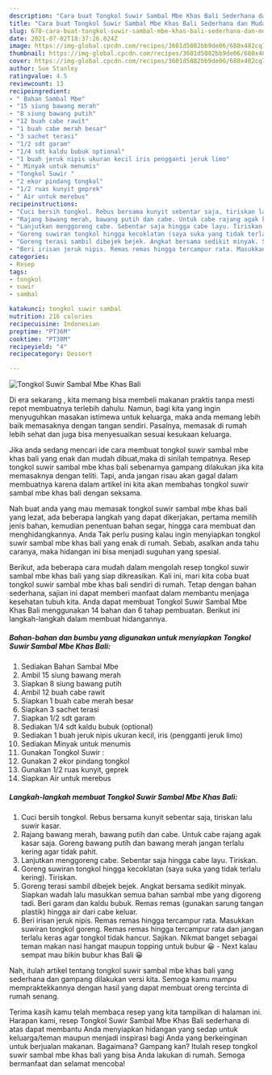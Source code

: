 ```yaml
---
description: "Cara buat Tongkol Suwir Sambal Mbe Khas Bali Sederhana dan Mudah Dibuat"
title: "Cara buat Tongkol Suwir Sambal Mbe Khas Bali Sederhana dan Mudah Dibuat"
slug: 678-cara-buat-tongkol-suwir-sambal-mbe-khas-bali-sederhana-dan-mudah-dibuat
date: 2021-07-02T18:37:26.024Z
image: https://img-global.cpcdn.com/recipes/3601d5082bb9de06/680x482cq70/tongkol-suwir-sambal-mbe-khas-bali-foto-resep-utama.jpg
thumbnail: https://img-global.cpcdn.com/recipes/3601d5082bb9de06/680x482cq70/tongkol-suwir-sambal-mbe-khas-bali-foto-resep-utama.jpg
cover: https://img-global.cpcdn.com/recipes/3601d5082bb9de06/680x482cq70/tongkol-suwir-sambal-mbe-khas-bali-foto-resep-utama.jpg
author: Sue Stanley
ratingvalue: 4.5
reviewcount: 13
recipeingredient:
- " Bahan Sambal Mbe"
- "15 siung bawang merah"
- "8 siung bawang putih"
- "12 buah cabe rawit"
- "1 buah cabe merah besar"
- "3 sachet terasi"
- "1/2 sdt garam"
- "1/4 sdt kaldu bubuk optional"
- "1 buah jeruk nipis ukuran kecil iris pengganti jeruk limo"
- " Minyak untuk menumis"
- "Tongkol Suwir "
- "2 ekor pindang tongkol"
- "1/2 ruas kunyit geprek"
- " Air untuk merebus"
recipeinstructions:
- "Cuci bersih tongkol. Rebus bersama kunyit sebentar saja, tiriskan lalu suwir kasar."
- "Rajang bawang merah, bawang putih dan cabe. Untuk cabe rajang agak kasar saja. Goreng bawang putih dan bawang merah jangan terlalu kering agar tidak pahit."
- "Lanjutkan menggoreng cabe. Sebentar saja hingga cabe layu. Tiriskan."
- "Goreng suwiran tongkol hingga kecoklatan (saya suka yang tidak terlalu kering). Tiriskan."
- "Goreng terasi sambil dibejek bejek. Angkat bersama sedikit minyak. Siapkan wadah lalu masukkan semua bahan sambal mbe yang digoreng tadi. Beri garam dan kaldu bubuk. Remas remas (gunakan sarung tangan plastik) hingga air dari cabe keluar."
- "Beri irisan jeruk nipis. Remas remas hingga tercampur rata. Masukkan suwiran tongkol goreng. Remas remas hingga tercampur rata dan jangan terlalu keras agar tongkol tidak hancur. Sajikan. Nikmat banget sebagai teman makan nasi hangat maupun topping untuk bubur 😀 Next kalau sempat mau bikin bubur khas Bali 😀"
categories:
- Resep
tags:
- tongkol
- suwir
- sambal

katakunci: tongkol suwir sambal 
nutrition: 216 calories
recipecuisine: Indonesian
preptime: "PT36M"
cooktime: "PT38M"
recipeyield: "4"
recipecategory: Dessert

---
```



![Tongkol Suwir Sambal Mbe Khas Bali](https://img-global.cpcdn.com/recipes/3601d5082bb9de06/680x482cq70/tongkol-suwir-sambal-mbe-khas-bali-foto-resep-utama.jpg)

Di era  sekarang , kita memang bisa membeli makanan praktis tanpa mesti repot membuatnya terlebih dahulu. Namun, bagi kita yang ingin menyuguhkan masakan istimewa untuk keluarga, maka anda memang lebih baik memasaknya dengan tangan sendiri. Pasalnya, memasak di rumah lebih sehat dan juga bisa menyesuaikan sesuai kesukaan keluarga.

Jika anda sedang mencari ide cara membuat tongkol suwir sambal mbe khas bali yang enak dan mudah dibuat,maka di sinilah tempatnya. Resep tongkol suwir sambal mbe khas bali  sebenarnya gampang dilakukan jika kita memasaknya dengan teliti. Tapi, anda jangan risau akan gagal dalam membuatnya 
karena dalam artikel ini kita akan membahas tongkol suwir sambal mbe khas bali dengan seksama.  



Nah buat anda yang mau memasak tongkol suwir sambal mbe khas bali yang lezat, ada beberapa langkah yang dapat dikerjakan, pertama memilih jenis bahan, kemudian penentuan bahan segar, hingga cara membuat dan menghidangkannya. Anda Tak perlu pusing kalau ingin menyiapkan tongkol suwir sambal mbe khas bali yang enak di rumah. Sebab, asalkan anda  tahu caranya, maka hidangan ini bisa menjadi suguhan yang spesial.

Berikut, ada beberapa cara mudah dalam mengolah resep tongkol suwir sambal mbe khas bali yang siap dikreasikan. Kali ini, mari kita coba buat tongkol suwir sambal mbe khas bali sendiri di rumah. Tetap dengan bahan sederhana, sajian ini dapat memberi manfaat dalam membantu menjaga kesehatan tubuh kita. Anda dapat membuat Tongkol Suwir Sambal Mbe Khas Bali menggunakan 14 bahan dan 6 tahap pembuatan. Berikut ini langkah-langkah dalam membuat hidangannya.

<!--inarticleads1-->

##### Bahan-bahan dan bumbu yang digunakan untuk menyiapkan Tongkol Suwir Sambal Mbe Khas Bali:

1. Sediakan  Bahan Sambal Mbe
1. Ambil 15 siung bawang merah
1. Siapkan 8 siung bawang putih
1. Ambil 12 buah cabe rawit
1. Siapkan 1 buah cabe merah besar
1. Siapkan 3 sachet terasi
1. Siapkan 1/2 sdt garam
1. Sediakan 1/4 sdt kaldu bubuk (optional)
1. Sediakan 1 buah jeruk nipis ukuran kecil, iris (pengganti jeruk limo)
1. Sediakan  Minyak untuk menumis
1. Gunakan Tongkol Suwir :
1. Gunakan 2 ekor pindang tongkol
1. Gunakan 1/2 ruas kunyit, geprek
1. Siapkan  Air untuk merebus




<!--inarticleads2-->

##### Langkah-langkah membuat Tongkol Suwir Sambal Mbe Khas Bali:

1. Cuci bersih tongkol. Rebus bersama kunyit sebentar saja, tiriskan lalu suwir kasar.
1. Rajang bawang merah, bawang putih dan cabe. Untuk cabe rajang agak kasar saja. Goreng bawang putih dan bawang merah jangan terlalu kering agar tidak pahit.
1. Lanjutkan menggoreng cabe. Sebentar saja hingga cabe layu. Tiriskan.
1. Goreng suwiran tongkol hingga kecoklatan (saya suka yang tidak terlalu kering). Tiriskan.
1. Goreng terasi sambil dibejek bejek. Angkat bersama sedikit minyak. Siapkan wadah lalu masukkan semua bahan sambal mbe yang digoreng tadi. Beri garam dan kaldu bubuk. Remas remas (gunakan sarung tangan plastik) hingga air dari cabe keluar.
1. Beri irisan jeruk nipis. Remas remas hingga tercampur rata. Masukkan suwiran tongkol goreng. Remas remas hingga tercampur rata dan jangan terlalu keras agar tongkol tidak hancur. Sajikan. Nikmat banget sebagai teman makan nasi hangat maupun topping untuk bubur 😀 - Next kalau sempat mau bikin bubur khas Bali 😀




Nah, itulah artikel tentang  tongkol suwir sambal mbe khas bali  yang sederhana dan gampang dilakukan versi kita. Semoga kamu mampu mempraktekkannya dengan hasil yang dapat membuat oreng tercinta di rumah senang. 

Terima kasih kamu telah membaca resep yang kita tampilkan di halaman ini. Harapan kami, resep  Tongkol Suwir Sambal Mbe Khas Bali sederhana di atas dapat membantu Anda menyiapkan hidangan yang sedap untuk keluarga/teman maupun menjadi inspirasi bagi Anda yang berkeinginan untuk berjualan makanan. Bagaimana? Gampang kan? Itulah resep tongkol suwir sambal mbe khas bali yang bisa Anda lakukan di rumah. Semoga bermanfaat dan selamat mencoba!

